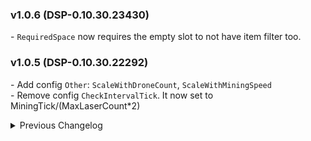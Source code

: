 ### v1.0.6 (DSP-0.10.30.23430)
\- `RequiredSpace` now requires the empty slot to not have item filter too.  

### v1.0.5 (DSP-0.10.30.22292)
\- Add config `Other`: `ScaleWithDroneCount`, `ScaleWithMiningSpeed`  
\- Remove config `CheckIntervalTick`. It now set to MiningTick/(MaxLaserCount*2)  

<details>
<summary>Previous Changelog</summary>

### v1.0.4
\- Collect drop from destroyed tree/stone only when laser is enable.  
\- Config `General`: `Enable` has been set to false. `MiningTick` has been set to 90.  

### v1.0.3
\- Add config `Other`: `EnableDestructionSFX`
\- Fix an error when teleporting to another planet.  

### v1.0.2
\- Add config `General`:`RequiredSpace`, `Target`:`SpaceCapsule`  

### v1.0.1
\- Add config `Target`:`DropOnly`.  
\- Fix MiningPower unit conversion.  

### v1.0.0
\- Initial release. (DSP-0.10.28.21172)  

</details>
